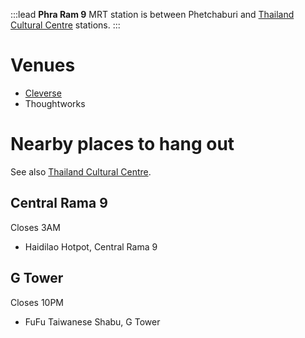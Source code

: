 :::lead
**Phra Ram 9** MRT station is between Phetchaburi and [Thailand Cultural Centre](/wiki/ThailandCulturalCentre) stations.
:::

# Venues

- [Cleverse](/wiki/Cleverse)
- Thoughtworks

# Nearby places to hang out

See also [Thailand Cultural Centre](/wiki/ThailandCulturalCentre).

## Central Rama 9

Closes 3AM

- Haidilao Hotpot, Central Rama 9

## G Tower

Closes 10PM

- FuFu Taiwanese Shabu, G Tower

